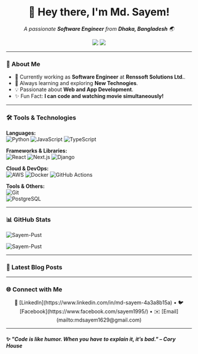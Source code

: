 <h1 align="center">👋 Hey there, I'm Md. Sayem!</h1>  
<p align="center">
  <em>A passionate <strong>Software Engineer</strong> from <strong>Dhaka, Bangladesh</strong> 🌏</em>
</p>

<p align="center">
  <a href="https://www.linkedin.com/in/md-sayem-4a3a8b15a"><img src="https://img.shields.io/badge/-LinkedIn-blue?style=flat&logo=Linkedin&logoColor=white"></a>
  <a href="mailto:mdsayem1629@gmail.com"><img src="https://img.shields.io/badge/-Email-D14836?style=flat&logo=gmail&logoColor=white"></a>
</p>

---

### 🚀 About Me  

- 💼 Currently working as **Software Engineer** at **Renssoft Solutions Ltd.**.  
- 🌱 Always learning and exploring **New Technogies**.  
- 💡 Passionate about **Web and App Development**.
- ✨ Fun Fact: **I can code and watching movie simultaneously!**

---

### 🛠️ Tools & Technologies  

**Languages:**  
![Python](https://img.shields.io/badge/-Python-3776AB?style=flat-square&logo=python&logoColor=white)
![JavaScript](https://img.shields.io/badge/-JavaScript-F7DF1E?style=flat-square&logo=javascript&logoColor=black)
![TypeScript](https://img.shields.io/badge/-TypeScript-007ACC?style=flat-square&logo=typescript&logoColor=white)

**Frameworks & Libraries:**  
![React](https://img.shields.io/badge/-React-61DAFB?style=flat-square&logo=react&logoColor=black)
![Next.js](https://img.shields.io/badge/-Next.js-000000?style=flat-square&logo=next.js&logoColor=white)
![Django](https://img.shields.io/badge/-Django-092E20?style=flat-square&logo=django&logoColor=white)

**Cloud & DevOps:**  
![AWS](https://img.shields.io/badge/-AWS-232F3E?style=flat-square&logo=amazon-aws&logoColor=white)
![Docker](https://img.shields.io/badge/-Docker-2496ED?style=flat-square&logo=docker&logoColor=white)
![GitHub Actions](https://img.shields.io/badge/-GitHub%20Actions-2088FF?style=flat-square&logo=github-actions&logoColor=white)

**Tools & Others:**  
![Git](https://img.shields.io/badge/-Git-F05032?style=flat-square&logo=git&logoColor=white)  
![PostgreSQL](https://img.shields.io/badge/-PostgreSQL-4169E1?style=flat-square&logo=postgresql&logoColor=white)

---

### 📊 GitHub Stats  

<p><img align="center" src="https://github-readme-streak-stats.herokuapp.com/?user=Sayem-Pust&" alt="Sayem-Pust" /></p>
<p><img align="center" src="https://github-readme-stats.vercel.app/api/top-langs?username=Sayem-Pust&show_icons=true&locale=en&layout=compact" alt="Sayem-Pust" /></p>

---

### 📝 Latest Blog Posts  

<!-- BLOG-POST-LIST:START -->
<!-- - [How I Built a Full-Stack App with Django and React](https://yourblog.com/post1)
- [5 Tips for Clean Code Every Developer Should Know](https://yourblog.com/post2)
- [Debugging Like a Pro](https://yourblog.com/post3) -->
<!-- BLOG-POST-LIST:END -->

---

### 🌐 Connect with Me  

<p align="center">
  💼 [LinkedIn](https://www.linkedin.com/in/md-sayem-4a3a8b15a) • 🐦 [Facebook](https://www.facebook.com/sayem1995/) • ✉️ [Email](mailto:mdsayem1629@gmail.com)
</p>

---

#### ✨ *"Code is like humor. When you have to explain it, it’s bad." – Cory House*


